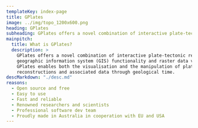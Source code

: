 ```yaml
---
templateKey: index-page
title: GPlates
image: ../img/topo_1200x600.png
heading: GPlates
subheading: GPlates offers a novel combination of interactive plate-tectonic reconstructions, geographic information system (GIS) functionality and raster data visualisation.
mainpitch:
  title: What is GPlates?
  description: >
    GPlates offers a novel combination of interactive plate-tectonic reconstructions, 
    geographic information system (GIS) functionality and raster data visualisation. 
    GPlates enables both the visualisation and the manipulation of plate-tectonic 
    reconstructions and associated data through geological time.  
descMarkdown: "./desc.md"
reasons:
  - Open source and free
  - Easy to use
  - Fast and reliable
  - Renowned researchers and scientists
  - Professional software dev team 
  - Proudly made in Australia in cooperation with EU and USA
---
```


